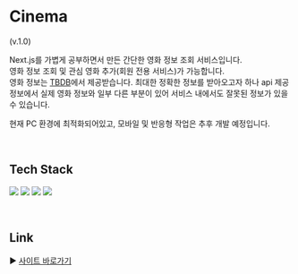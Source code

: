 # Cinema
(v.1.0)

Next.js를 가볍게 공부하면서 만든 간단한 영화 정보 조회 서비스입니다. <br/>
영화 정보 조회 및 관심 영화 추가(회원 전용 서비스)가 가능합니다. <br/>
영화 정보는 [TBDB](www.themoviedb.org)에서 제공받습니다.
최대한 정확한 정보를 받아오고자 하나 api 제공 정보에서 실제 영화 정보와 일부 다른 부분이 있어 서비스 내에서도 잘못된 정보가 있을 수 있습니다.

현재 PC 환경에 최적화되어있고, 모바일 및 반응형 작업은 추후 개발 예정입니다.

<br/>

## Tech Stack

<img src="https://img.shields.io/badge/Nextjs-000000?style=for-the-badge&logo=nextdotjs&logoColor=white"> <img src="https://img.shields.io/badge/Typescript-3178C6?style=for-the-badge&logo=Typescript&logoColor=white">
<img src="https://img.shields.io/badge/css modules-f5f5f5?style=for-the-badge&logo=cssmodules&logoColor=000000">
<img src="https://img.shields.io/badge/mongodb-47A248?style=for-the-badge&logo=mongodb&logoColor=white">

<br/>

## Link
▶️ [사이트 바로가기](https://cinema-green-sigma.vercel.app)
